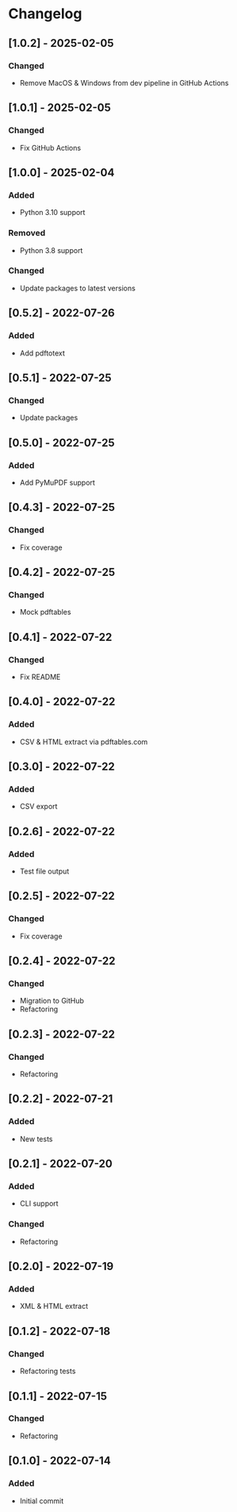 # Changelog

## [1.0.2] - 2025-02-05
### Changed
- Remove MacOS & Windows from dev pipeline in GitHub Actions

## [1.0.1] - 2025-02-05
### Changed
- Fix GitHub Actions

## [1.0.0] - 2025-02-04
### Added
- Python 3.10 support

### Removed
- Python 3.8 support

### Changed
- Update packages to latest versions

## [0.5.2] - 2022-07-26
### Added
- Add pdftotext

## [0.5.1] - 2022-07-25
### Changed
- Update packages

## [0.5.0] - 2022-07-25
### Added
- Add PyMuPDF support

## [0.4.3] - 2022-07-25
### Changed
- Fix coverage

## [0.4.2] - 2022-07-25
### Changed
- Mock pdftables

## [0.4.1] - 2022-07-22
### Changed
- Fix README

## [0.4.0] - 2022-07-22
### Added
- CSV & HTML extract via pdftables.com

## [0.3.0] - 2022-07-22
### Added
- CSV export

## [0.2.6] - 2022-07-22
### Added
- Test file output

## [0.2.5] - 2022-07-22
### Changed
- Fix coverage

## [0.2.4] - 2022-07-22
### Changed
- Migration to GitHub
- Refactoring

## [0.2.3] - 2022-07-22
### Changed
- Refactoring

## [0.2.2] - 2022-07-21
### Added
- New tests

## [0.2.1] - 2022-07-20
### Added
- CLI support

### Changed
- Refactoring

## [0.2.0] - 2022-07-19
### Added
- XML & HTML extract

## [0.1.2] - 2022-07-18
### Changed
- Refactoring tests

## [0.1.1] - 2022-07-15
### Changed
- Refactoring

## [0.1.0] - 2022-07-14
### Added
- Initial commit
